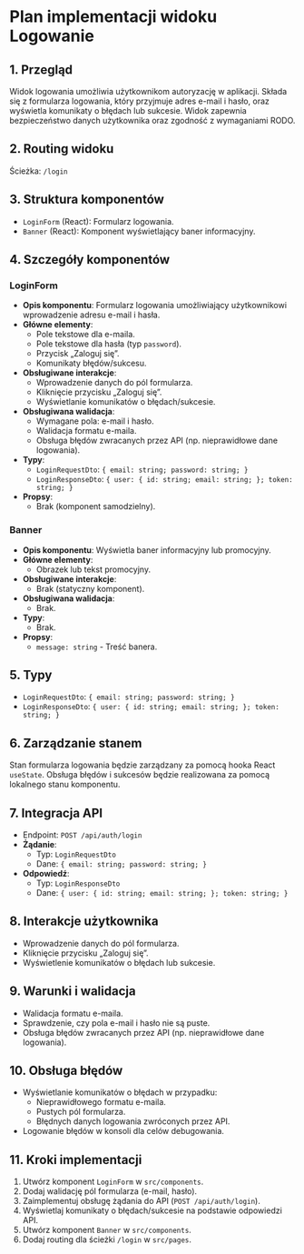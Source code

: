 ﻿# Plan implementacji widoku Logowanie

## 1. Przegląd
Widok logowania umożliwia użytkownikom autoryzację w aplikacji. Składa się z formularza logowania, który przyjmuje adres e-mail i hasło, oraz wyświetla komunikaty o błędach lub sukcesie. Widok zapewnia bezpieczeństwo danych użytkownika oraz zgodność z wymaganiami RODO.

## 2. Routing widoku
Ścieżka: `/login`

## 3. Struktura komponentów
- `LoginForm` (React): Formularz logowania.
- `Banner` (React): Komponent wyświetlający baner informacyjny.

## 4. Szczegóły komponentów
### LoginForm
- **Opis komponentu**: Formularz logowania umożliwiający użytkownikowi wprowadzenie adresu e-mail i hasła.
- **Główne elementy**:
  - Pole tekstowe dla e-maila.
  - Pole tekstowe dla hasła (typ `password`).
  - Przycisk „Zaloguj się”.
  - Komunikaty błędów/sukcesu.
- **Obsługiwane interakcje**:
  - Wprowadzenie danych do pól formularza.
  - Kliknięcie przycisku „Zaloguj się”.
  - Wyświetlanie komunikatów o błędach/sukcesie.
- **Obsługiwana walidacja**:
  - Wymagane pola: e-mail i hasło.
  - Walidacja formatu e-maila.
  - Obsługa błędów zwracanych przez API (np. nieprawidłowe dane logowania).
- **Typy**:
  - `LoginRequestDto`: `{ email: string; password: string; }`
  - `LoginResponseDto`: `{ user: { id: string; email: string; }; token: string; }`
- **Propsy**:
  - Brak (komponent samodzielny).

### Banner
- **Opis komponentu**: Wyświetla baner informacyjny lub promocyjny.
- **Główne elementy**:
  - Obrazek lub tekst promocyjny.
- **Obsługiwane interakcje**:
  - Brak (statyczny komponent).
- **Obsługiwana walidacja**:
  - Brak.
- **Typy**:
  - Brak.
- **Propsy**:
  - `message: string` - Treść banera.

## 5. Typy
- `LoginRequestDto`: `{ email: string; password: string; }`
- `LoginResponseDto`: `{ user: { id: string; email: string; }; token: string; }`

## 6. Zarządzanie stanem
Stan formularza logowania będzie zarządzany za pomocą hooka React `useState`. Obsługa błędów i sukcesów będzie realizowana za pomocą lokalnego stanu komponentu.

## 7. Integracja API
- Endpoint: `POST /api/auth/login`
- **Żądanie**:
  - Typ: `LoginRequestDto`
  - Dane: `{ email: string; password: string; }`
- **Odpowiedź**:
  - Typ: `LoginResponseDto`
  - Dane: `{ user: { id: string; email: string; }; token: string; }`

## 8. Interakcje użytkownika
- Wprowadzenie danych do pól formularza.
- Kliknięcie przycisku „Zaloguj się”.
- Wyświetlenie komunikatów o błędach lub sukcesie.

## 9. Warunki i walidacja
- Walidacja formatu e-maila.
- Sprawdzenie, czy pola e-mail i hasło nie są puste.
- Obsługa błędów zwracanych przez API (np. nieprawidłowe dane logowania).

## 10. Obsługa błędów
- Wyświetlanie komunikatów o błędach w przypadku:
  - Nieprawidłowego formatu e-maila.
  - Pustych pól formularza.
  - Błędnych danych logowania zwróconych przez API.
- Logowanie błędów w konsoli dla celów debugowania.

## 11. Kroki implementacji
1. Utwórz komponent `LoginForm` w `src/components`.
2. Dodaj walidację pól formularza (e-mail, hasło).
3. Zaimplementuj obsługę żądania do API (`POST /api/auth/login`).
4. Wyświetlaj komunikaty o błędach/sukcesie na podstawie odpowiedzi API.
5. Utwórz komponent `Banner` w `src/components`.
6. Dodaj routing dla ścieżki `/login` w `src/pages`.